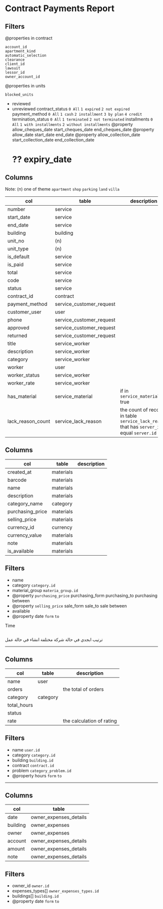 # Contract Payments Report

## Filters

@properties in contract

    account_id
    apartment_kind
    automatic_selection
    clearance
    client_id
    lawsuit
    lessor_id
    owner_account_id

@properties in units

    blocked_units

- reviewed
- unreviewed
  contract_status `0 All` `1 expired` `2 not expired`
  payment_method `0 All` `1 cash` `2 installment` `3 by plan` `4 credit`
  termination_status `0 All` `1 terminated` `2 not terminated`
  installments `0 All` `1 with installments` `2 without installments`
  @property allow_cheques_date start_cheques_date end_cheques_date
  @property allow_date start_date end_date
  @property allow_collection_date start_collection_date end_collection_date
  # ?? expiry_date

## Columns

Note: (n) one of theme `apartment` `shop` `parking` `land` `villa`

| col               | table                    | description                                                                                |
| ----------------- | ------------------------ | ------------------------------------------------------------------------------------------ |
| number            | service                  |
| start_date        | service                  |
| end_date          | service                  |
| building          | building                 |
| unit_no           | (n)                      |
| unit_type         | (n)                      |
| is_default        | service                  |
| is_paid           | service                  |
| total             | service                  |
| code              | service                  |
| status            | service                  |
| contract_id       | contract                 |
| payment_method    | service_customer_request |
| customer_user     | user                     |
| phone             | service_customer_request |
| approved          | service_customer_request |
| returned          | service_customer_request |
| title             | service_worker           |
| description       | service_worker           |
| category          | service_worker           |
| worker            | user                     |
| worker_status     | service_worker           |
| worker_rate       | service_worker           |
| has_material      | service_material         | if in `service_material` true                                                              |
| lack_reason_count | service_lack_reason      | the count of records in table `service_lack_reason` that has `server_id` equal `server.id` |

## Columns

| col              | table     | description |
| ---------------- | --------- | ----------- |
| created_at       | materials |
| barcode          | materials |
| name             | materials |
| description      | materials |
| category_name    | category  |
| purchasing_price | materials |
| selling_price    | materials |
| currency_id      | currency  |
| currency_value   | materials |
| note             | materials |
| is_available     | materials |

## Filters

- name
- category `category.id`
- material_group `materia_group.id`
- @property `purchasing_price` purchasing_form purchasing_to purchasing between
- @property `selling_price` sale_form sale_to sale between
- available
- @property date `form` `to`

<!--  -->

Time

##

ترتيب ابجدي
في حالة شركة مختلفة انشاء
في حالة عمل

---

## Columns

| col         | table    | description               |
| ----------- | -------- | ------------------------- |
| name        | user     |
| orders      |          | the total of orders       |
| category    | category |
| total_hours |          |
| status      |          |
| rate        |          | the calculation of rating |

## Filters

- name `user.id`
- category `category.id`
- building `building.id`
- contract `contract.id`
- problem `category_problem.id`
- @property hours `form` `to`

---

## Columns

| col      | table                  |
| -------- | ---------------------- |
| date     | owner_expenses_details |
| building | owner_expenses         |
| owner    | owner_expenses         |
| account  | owner_expenses_details |
| amount   | owner_expenses_details |
| note     | owner_expenses_details |

## Filters

- owner_id `owner.id`
- expenses_types[] `owner_expenses_types.id`
- buildings[] `building.id`
- @property date `form` `to`
